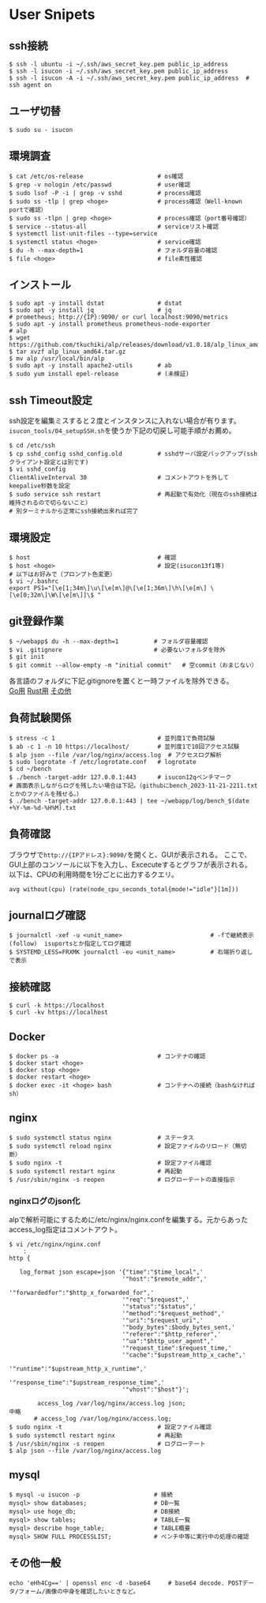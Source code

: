 # User Snipets

## ssh接続  
```
$ ssh -l ubuntu -i ~/.ssh/aws_secret_key.pem public_ip_address
$ ssh -l isucon -i ~/.ssh/aws_secret_key.pem public_ip_address
$ ssh -l isucon -A -i ~/.ssh/aws_secret_key.pem public_ip_address  # ssh agent on
```

## ユーザ切替  
```
$ sudo su - isucon
```

## 環境調査  
```
$ cat /etc/os-release                     # os確認  
$ grep -v nologin /etc/passwd             # user確認
$ sudo lsof -P -i | grep -v sshd          # process確認
$ sudo ss -tlp | grep <hoge>              # process確認（Well-known portで確認）
$ sudo ss -tlpn | grep <hoge>             # process確認（port番号確認）
$ service --status-all                    # serviceリスト確認
$ systemctl list-unit-files --type=service
$ systemctl status <hoge>                 # service確認
$ du -h --max-depth=1                     # フォルダ容量の確認
$ file <hoge>                             # file素性確認
```

## インストール  
```
$ sudo apt -y install dstat               # dstat
$ sudo apt -y install jq                  # jq
# prometheus; http://{IP}:9090/ or curl localhost:9090/metrics
$ sudo apt -y install prometheus prometheus-node-exporter
# alp
$ wget https://github.com/tkuchiki/alp/releases/download/v1.0.18/alp_linux_amd64.tar.gz
$ tar xvzf alp_linux_amd64.tar.gz
$ mv alp /usr/local/bin/alp
$ sudo apt -y install apache2-utils       # ab
$ sudo yum install epel-release           # (未検証)
```

## ssh Timeout設定  
ssh設定を編集ミスすると２度とインスタンスに入れない場合が有ります。  
`isucon_tools/04_setupSSH.sh`を使うか下記の切戻し可能手順がお薦め。  
```
$ cd /etc/ssh
$ cp sshd_config sshd_config.old          # sshdサーバ設定バックアップ(sshクライアント設定とは別です)
$ vi sshd_config
ClientAliveInterval 30                    # コメントアウトを外してkeepalive秒数を設定
$ sudo service ssh restart                # 再起動で有効化（現在のssh接続は維持されるので切らないこと）  
# 別ターミナルから正常にssh接続出来れば完了
```

## 環境設定  
```
$ host                                    # 確認
$ host <hoge>                             # 設定(isucon13f1等)
# 以下はお好みで（プロンプト色変更）
$ vi ~/.bashrc
export PS1="[\e[1;34m\]\u\[\e[m\]@\[\e[1;36m\]\h\[\e[m\] \[\e[0;32m\]\W\[\e[m\]]\$ "
```

## git登録作業
```
$ ~/webapp$ du -h --max-depth=1          # フォルダ容量確認
$ vi .gitignore                          # 必要ないフォルダを除外
$ git init
$ git commit --allow-empty -m "initial commit"   # 空commit（おまじない）
```
各言語のフォルダに下記.gitignoreを置くと一時ファイルを除外できる。  
[Go用](https://github.com/github/gitignore/blob/main/Go.gitignore) [Rust用](https://github.com/github/gitignore/blob/main/Rust.gitignore) [その他](https://github.com/github/gitignore/tree/main)

## 負荷試験関係 
```
$ stress -c 1                             # 並列度1で負荷試験
$ ab -c 1 -n 10 https://localhost/        # 並列度1で10回アクセス試験
$ alp json --file /var/log/nginx/access.log  # アクセスログ解析 
$ sudo logrotate -f /etc/logrotate.conf   # logrotate
$ cd ~/bench
$ ./bench -target-addr 127.0.0.1:443      # isucon12qベンチマーク
# 画面表示しながらログを残したい場合は下記。（githubにbench_2023-11-21-2211.txtとかのファイルを残せる。）
$ ./bench -target-addr 127.0.0.1:443 | tee ~/webapp/log/bench_$(date +%Y-%m-%d-%H%M).txt   
```

## 負荷確認  
ブラウザで`http://{IPアドレス}:9090/`を開くと、GUIが表示される。
ここで、GUI上部のコンソールに以下を入力し、Excecuteするとグラフが表示される。
以下は、CPUの利用時間を1分ごとに出力するクエリ。
```
avg without(cpu) (rate(node_cpu_seconds_total{mode!="idle"}[1m]))
```

## journalログ確認
```
$ journalctl -xef -u <unit_name>                         # -fで継続表示(follow)  isuportsとか指定してログ確認
$ SYSTEMD_LESS=FRXMK journalctl -eu <unit_name>          # 右端折り返しで表示
```

## 接続確認
```
$ curl -k https://localhost
$ curl -kv https://localhost
```

## Docker
```
$ docker ps -a                            # コンテナの確認
$ docker start <hoge>
$ docker stop <hoge>
$ docker restart <hoge>
$ docker exec -it <hoge> bash             # コンテナへの接続（bashなければsh）
```

## nginx  
```
$ sudo systemctl status nginx             # ステータス
$ sudo systemctl reload nginx             # 設定ファイルのリロード（無切断）
$ sudo nginx -t                           # 設定ファイル確認
$ sudo systemctl restart nginx            # 再起動
$ /usr/sbin/nginx -s reopen               # ログローテートの直接指示
```

### nginxログのjson化

alpで解析可能にするために/etc/nginx/nginx.confを編集する。元からあったaccess_log指定はコメントアウト。 
```
$ vi /etc/nginx/nginx.conf
    :
http {

   log_format json escape=json '{"time":"$time_local",'
                                '"host":"$remote_addr",'
                                '"forwardedfor":"$http_x_forwarded_for",'
                                '"req":"$request",'
                                '"status":"$status",'
                                '"method":"$request_method",'
                                '"uri":"$request_uri",'
                                '"body_bytes":$body_bytes_sent,'
                                '"referer":"$http_referer",'
                                '"ua":"$http_user_agent",'
                                '"request_time":$request_time,'
                                '"cache":"$upstream_http_x_cache",'
                                '"runtime":"$upstream_http_x_runtime",'
                                '"response_time":"$upstream_response_time",'
                                '"vhost":"$host"}';

        access_log /var/log/nginx/access.log json;
中略
       # access_log /var/log/nginx/access.log;
$ sudo nginx -t                           # 設定ファイル確認
$ sudo systemctl restart nginx            # 再起動
$ /usr/sbin/nginx -s reopen               # ログローテート
$ alp json --file /var/log/nginx/access.log
```

## mysql  
```
$ mysql -u isucon -p                     # 接続
mysql> show databases;                   # DB一覧
mysql> use hoge_db;                      # DB接続
mysql> show tables;                      # TABLE一覧
mysql> describe hoge_table;              # TABLE概要
mysql> SHOW FULL PROCESSLIST;            # ベンチ中等に実行中の処理の確認
```

## その他一般
```
echo 'eHh4Cg==' | openssl enc -d -base64     # base64 decode. POSTデータ/フォーム/画像の中身を確認したいときなど。
```
